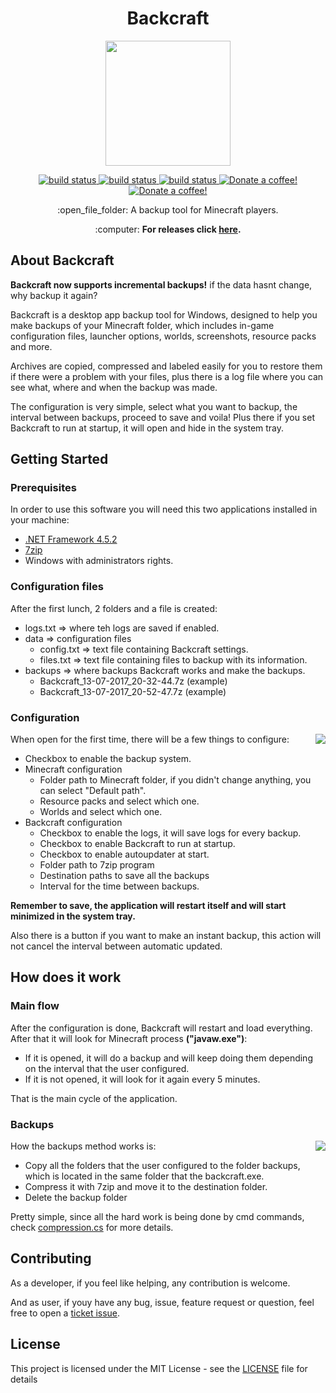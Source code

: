 <h1 align="center">Backcraft</h1>

<p align="center"><img src="http://i.imgur.com/nWswd3B.png" width="200px" height="200px" ></p>

<p align="center">
    <a href="https://travis-ci.com/emimontesdeoca/backcraft">
        <img src="https://travis-ci.org/emimontesdeoca/Backcraft.svg?branch=master"
             alt="build status">
    </a>
    <a href="https://github.com/emimontesdeoca/backcraft/releases">
        <img src="https://img.shields.io/badge/version-3.1-green.svg"
             alt="build status">
    </a>
    <a href="https://github.com/emimontesdeoca/backcraft/releases">
        <img src="https://img.shields.io/badge/Platform-Windows-blue.svg"
             alt="build status">
    </a>
    <a href="https://www.paypal.com/cgi-bin/webscr?cmd=_s-xclick&hosted_button_id=UBYQDM59B3GCC">
        <img src="https://img.shields.io/badge/Donate-PayPal-green.svg"
             alt="Donate a coffee!">
    </a>
    <a href="LICENSE">
        <img src="https://img.shields.io/github/license/mashape/apistatus.svg"
             alt="Donate a coffee!">
    </a>
</p>

<p align="center">
:open_file_folder: A backup tool for Minecraft players.
</p>

<p align="center">
:computer: <strong>For releases click <a href="https://github.com/emimontesdeoca/Backcraft/releases">here</a>.</strong>
</p>

## About Backcraft

<b>Backcraft now supports incremental backups!</b> if the data hasnt change, why backup it again?

Backcraft is a desktop app backup tool for Windows, designed 
to help you make backups of your Minecraft folder, which includes in-game configuration files, launcher options, worlds, screenshots, resource packs and more.

Archives are copied, compressed and labeled easily for you to restore them if there were a problem with your files, plus there is a log file where you can see what, where and when the backup was made.

The configuration is very simple, select what you want to backup, the interval between backups, proceed to save and voila! Plus there if you set Backcraft to run at startup, it will open and hide in the system tray.

## Getting Started
### Prerequisites

In order to use this software you will need this two applications installed in your machine:

- [.NET Framework 4.5.2](https://www.microsoft.com/en-us/download/details.aspx?id=42642)
- [7zip](http://www.7-zip.org/download.html)
- Windows with administrators rights.

### Configuration files

After the first lunch, 2 folders and a file is created:

- logs.txt => where teh logs are saved if enabled.
- data => configuration files
  - config.txt => text file containing Backcraft settings.
  - files.txt => text file containing files to backup with its information.
- backups => where backups Backcraft works and make the backups.
  - Backcraft_13-07-2017_20-32-44.7z (example)
  - Backcraft_13-07-2017_20-52-47.7z (example)

### Configuration

<img src="https://i.imgur.com/ySC18cZ.png" align="right">

When open for the first time, there will be a few things to configure:
- Checkbox to enable the backup system.
- Minecraft configuration
    - Folder path to Minecraft folder, if you didn't change anything, you can select "Default path".
    - Resource packs and select which one.
    - Worlds and select which one.
- Backcraft configuration  
    - Checkbox to enable the logs, it will save logs for every backup.
    - Checkbox to enable Backcraft to run at startup.
    - Checkbox to enable autoupdater at start.
    - Folder path to 7zip program
    - Destination paths to save all the backups
    - Interval for the time between backups.

<strong>Remember to save, the application will restart itself and will start minimized in the system tray.</strong>

Also there is a button if you want to make an instant backup, this action will not cancel the interval between automatic updated.

## How does it work

### Main flow
After the configuration is done, Backcraft will restart and load everything. After that it will look for Minecraft process <strong>("javaw.exe")</strong>:

- If it is opened, it will do a backup and will keep doing them depending on the interval that the user configured. 
- If it is not opened, it will look for it again every 5 minutes.

That is the main cycle of the application.

### Backups

<img src="http://i.imgur.com/SbT7MFl.png" align="right">
How the backups method works is:

- Copy all the folders that the user configured to the folder backups, which is located in the same folder that the backcraft.exe.
- Compress it with 7zip and move it to the destination folder.
- Delete the backup folder

Pretty simple, since all the hard work is being done by cmd commands, check [compression.cs](https://github.com/emimontesdeoca/Backcraft/blob/master/src/bs/compression.cs) for more details.

## Contributing

As a developer, if you feel like helping, any contribution is welcome.

And as user, if youy have any bug, issue, feature request or question, feel free to open a [ticket issue](https://github.com/emimontesdeoca/backcraft/issues).



## License

This project is licensed under the MIT License - see the [LICENSE](LICENSE) file for details
